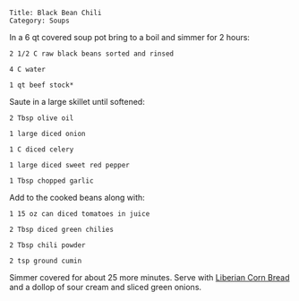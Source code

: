 ~~~ recipe-info
Title: Black Bean Chili
Category: Soups
~~~

In a 6 qt covered soup pot bring to a boil and simmer for 2 hours:

~~~ recipe-ingredients
2 1/2 C raw black beans sorted and rinsed

4 C water

1 qt beef stock*
~~~

Saute in a large skillet until softened:

~~~ recipe-ingredients
2 Tbsp olive oil

1 large diced onion

1 C diced celery

1 large diced sweet red pepper

1 Tbsp chopped garlic
~~~

Add to the cooked beans along with:

~~~ recipe-ingredients
1 15 oz can diced tomatoes in juice

2 Tbsp diced green chilies

2 Tbsp chili powder

2 tsp ground cumin
~~~

Simmer covered for about 25 more minutes. Serve with
[Liberian Corn Bread](https://craigahobbs.github.io/markdown-book/#id=AfricanCornbread&categories.0=Breads&url=https://craigahobbs.github.io/hobbs-family-cookbook/HobbsFamilyCookbook.json)
and a dollop of sour cream and sliced green onions.
